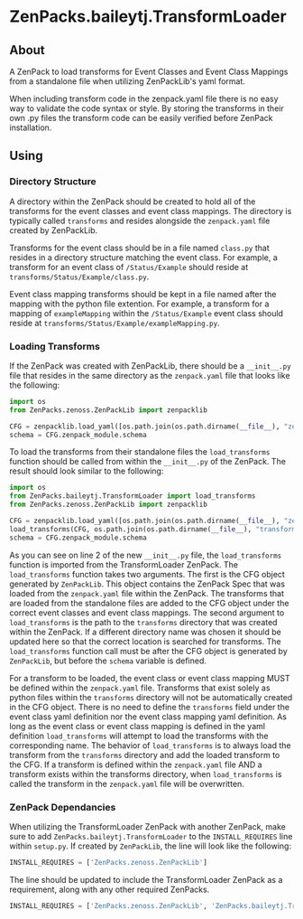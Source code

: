 # ZenPacks.baileytj.TransformLoader

## About
A ZenPack to load transforms for Event Classes and Event Class Mappings from a
standalone file when utilizing ZenPackLib's yaml format.

When including transform code in the zenpack.yaml file there is no easy way to
validate the code syntax or style. By storing the transforms in their own .py
files the transform code can be easily verified before ZenPack installation.

## Using

### Directory Structure

A directory within the ZenPack should be created to hold all of the transforms
for the event classes and event class mappings. The directory is typically
called `transforms` and resides alongside the `zenpack.yaml` file created by
ZenPackLib.

Transforms for the event class should be in a file named `class.py` that
resides in a directory structure matching the event class. For example,  a
transform for an event class of `/Status/Example` should reside at
`transforms/Status/Example/class.py`.

Event class mapping transforms should be kept in a file named after the mapping
with the python file extention. For example, a transform for a mapping of
`exampleMapping` within the `/Status/Example` event class should reside at
`transforms/Status/Example/exampleMapping.py`.

### Loading Transforms

If the ZenPack was created with ZenPackLib, there should be a `__init__.py`
file that resides in the same directory as the `zenpack.yaml` file that looks
like the following:

```python
import os
from ZenPacks.zenoss.ZenPackLib import zenpacklib

CFG = zenpacklib.load_yaml([os.path.join(os.path.dirname(__file__), "zenpack.yaml")], verbose=False, level=10)
schema = CFG.zenpack_module.schema
```

To load the transforms from their standalone files the `load_transforms`
function should be called from within the `__init__.py` of the ZenPack. The
result should look similar to the following:

```python
import os
from ZenPacks.baileytj.TransformLoader import load_transforms
from ZenPacks.zenoss.ZenPackLib import zenpacklib

CFG = zenpacklib.load_yaml([os.path.join(os.path.dirname(__file__), "zenpack.yaml")], verbose=False, level=10)
load_transforms(CFG, os.path.join(os.path.dirname(__file__), "transforms"))
schema = CFG.zenpack_module.schema
```

As you can see on line 2 of the new `__init__.py` file, the `load_transforms`
function is imported from the TransformLoader ZenPack. The `load_transforms`
function takes two arguments. The first is the CFG object generated by
`ZenPackLib`. This object contains the ZenPack Spec that was loaded from the
`zenpack.yaml` file within the ZenPack. The transforms that are loaded from the
standalone files are added to the CFG object under the correct event classes
and event class mappings. The second argument to `load_transforms` is the path
to the `transforms` directory that was created within the ZenPack. If a
different directory name was chosen it should be updated here so that the
correct location is searched for transforms. The `load_transforms` function
call must be after the CFG object is generated by `ZenPackLib`, but before the
`schema` variable is defined.

For a transform to be loaded, the event class or event class mapping MUST be
defined within the `zenpack.yaml` file. Transforms that exist solely as python
files within the `transforms` directory will not be automatically created in
the CFG object. There is no need to define the `transforms` field under the
event class yaml definition nor the event class mapping yaml definition. As
long as the event class or event class mapping is defined in the yaml
definition `load_transforms` will attempt to load the transforms with the
corresponding name. The behavior of `load_transforms` is to always load the
transform from the `transforms` directory and add the loaded transform to the
CFG. If a transform is defined within the `zenpack.yaml` file AND a transform
exists within the transforms directory, when `load_transforms` is called the
transform in the `zenpack.yaml` file will be overwritten. 

### ZenPack Dependancies

When utilizing the TransformLoader ZenPack with another ZenPack, make sure to
add `ZenPacks.baileytj.TransformLoader` to the `INSTALL_REQUIRES` line within
`setup.py`. If created by `ZenPackLib`, the line will look like the following:

```python
INSTALL_REQUIRES = ['ZenPacks.zenoss.ZenPackLib']
```

The line should be updated to include the TransformLoader ZenPack as a
requirement, along with any other required ZenPacks.

```python
INSTALL_REQUIRES = ['ZenPacks.zenoss.ZenPackLib', 'ZenPacks.baileytj.TransformLoader']
```
